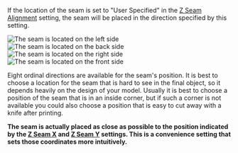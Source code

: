 If the location of the seam is set to "User Specified" in the [Z Seam Alignment](z_seam_type.md) setting, the seam will be placed in the direction specified by this setting.

![The seam is located on the left side](images/z_seam_x_left.png)
![The seam is located on the back side](images/z_seam_y_back.png)
![The seam is located on the right side](images/z_seam_x_right.png)
![The seam is located on the front side](images/z_seam_y_front.png)

Eight ordinal directions are available for the seam's position. It is best to choose a location for the seam that is hard to see in the final object, so it depends heavily on the design of your model. Usually it is best to choose a position of the seam that is in an inside corner, but if such a corner is not available you could also choose a position that is easy to cut away with a knife after printing.

**The seam is actually placed as close as possible to the position indicated by the [Z Seam X](z_seam_x.md) and [Z Seam Y](z_seam_y.md) settings. This is a convenience setting that sets those coordinates more intuitively.**